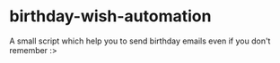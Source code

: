 # birthday-wish-automation
A small script which help you to send birthday emails even if you don't remember :>
